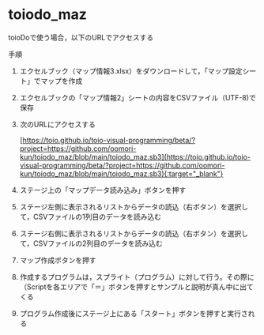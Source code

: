 # toiodo_maz

toioDoで使う場合，以下のURLでアクセスする

手順
1. エクセルブック（マップ情報3.xlsx）をダウンロードして，「マップ設定シート」でマップを作成
2. エクセルブックの「マップ情報2」シートの内容をCSVファイル（UTF-8)で保存
1. 次のURLにアクセスする

   [https://toio.github.io/toio-visual-programming/beta/?project=https://github.com/oomori-kun/toiodo_maz/blob/main/toiodo_maz.sb3](https://toio.github.io/toio-visual-programming/beta/?project=https://github.com/oomori-kun/toiodo_maz/blob/main/toiodo_maz.sb3){:target="_blank"}
1. ステージ上の「マップデータ読み込み」ボタンを押す
2. ステージ左側に表示されるリストからデータの読込（右ボタン）を選択して，CSVファイルの1列目のデータを読み込む
3. ステージ右側に表示されるリストからデータの読込（右ボタン）を選択して，CSVファイルの2列目のデータを読み込む
4. マップ作成ボタンを押す
5. 作成するプログラムは，スプライト（プログラム）に対して行う。その際に（Scriptを各エリアで「＝」ボタンを押すとサンプルと説明が真ん中に出てくる
6. プログラム作成後にステージ上にある「スタート」ボタンを押すと実行される
